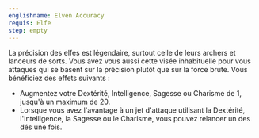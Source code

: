 ```yaml
---
englishname: Elven Accuracy
requis: Elfe
step: empty
---
```

La précision des elfes est légendaire, surtout celle de leurs archers et lanceurs de sorts. Vous avez vous aussi cette visée inhabituelle pour vous attaques qui se basent sur la précision plutôt que sur la force brute. Vous bénéficiez des effets suivants : 

 - Augmentez votre Dextérité, Intelligence, Sagesse ou Charisme de 1, jusqu'à un maximum de 20.
 - Lorsque vous avez l'avantage à un jet d'attaque utilisant la Dextérité, l'Intelligence, la Sagesse ou le Charisme, vous pouvez relancer un des dés une fois.
